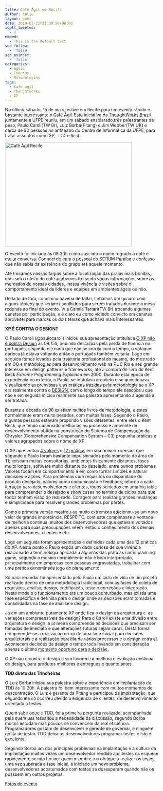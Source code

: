 ```yaml
---
title: Café Ágil em Recife
author: helio
layout: post
date: 2010-05-22T21:39:56+00:00
idptt_tweeted:
  - 1
embed:
  - This is the default text
seo_follow:
  - 'false'
seo_noindex:
  - 'false'
categories:
  - Ageis
  - Eventos
  - Metodologias
tags:
  - Cafe agil
  - Thoughtworks
  - XP
---
```

No último sábado, 15 de maio, estive em Recife para um evento rápido e bastante interessante o <a title="cafe ágil" href="http://www.thoughtworks.com/cafe-agil-em-recife" target="_blank">Café Ágil</a>. Esta iniciativa da [ThoughtWorks Brazil][1] juntamente a UFPE reuniu, em um sábado ensolarado,três palestrantes de peso, Paulo Caroli(TW Br), Luiz Borba(Pitang) e Jim Webber(TW UK) e cerca de 90 pessoas no anfiteatro do Centro de Informática da UFPE, para tratar assuntos como XP, TDD e Rest.

[<img class="aligncenter size-full wp-image-199" src="/uploads/2010/05/DSC04067.jpg" alt="Café Ágil Recife" width="417" height="342" srcset="/uploads/2010/05/DSC04067.jpg 417w, /uploads/2010/05/DSC04067-300x246.jpg 300w" sizes="(max-width: 417px) 100vw, 417px" />][2]

O evento foi iniciado às 08:30h como suscinta o nome regrado a café e muita conversa. Conheci de cara o pessoal do SCRUM Paraíba e confesso que não sabia da existência do grupo até aquele momento.

Até trocamos nossas farpas sobre a localização das praias mais bonitas, mas sob o efeito do café acabamos trocando várias informações sobre os mercados de nossas cidades,  nossa vivência e visões sobre o comportamento ideal de lideres e equipes em ambientes ágeis ou não.

Do lado de fora, como não haveria de faltar, tínhamos um quadro com alguns tópicos que seriam escolhidos para serem tratados durante a mesa redonda ao final do evento. Ví a Camila Tartari(TW Br) trocando algumas canetas por participação, e é claro eu como viciado convicto em canetas aproveitei para marcas os dois temas que achava mais interessantes.

**XP É CONTRA O DESIGN?**

O Paulo Caroli (@paulocaroli) iniciou sua apresentação intitulada <a title="O XP não é contra Design" href="http://www.slideshare.net/paulocaroli/cafe-agile-recife-xp-and-design-paulo-caroli-revisado" target="_blank">O XP não é contra Design</a> às 09:15h, pedindo desculpas pela perda de fluência no português, segundo ele nada que não se corrija com o tempo, o sotaque carioca já estava voltando então o português também voltaria. Logo em seguida fomos levados pela trajetória profissional do mesmo, do mestrado em OO e metodologias para desenvolvimento web na PUC Rio e seu grande interesse em design patterns e frameworks, até a compra do livro do Kent Beck _Extreme Programming Explained_ em 2000. Durante esta época de experiência no exterior, o Paulo, se intitulava arquiteto e se questionava visualizando as premissas e as práticas trazidas pela metodologia se o XP era realmente contra o <a title="elaboração (DESIGN)" href="http://en.wikipedia.org/wiki/Software_design" target="_blank">DESIGN</a>, com o longo do tempo ele descobriu que não e em seguida iniciou realmente sua palestra apresentando a agenda a ser tratada.

Durante a década de 90 existiam muitos livros de metodologia, e estes normalmente eram muito pesados, com muitas fases. Segundo o Paulo, algumas pessoas estavam propondo visões diferentes, entre eles o Kent Beck, que tendo observado melhorias no processo e ambiente de desenvolvimento obtido na construção do Sistema de Compensação da Chrysler (Comprehensive Compensation System &#8211; C3) propunha práticas e valores agrupados sobre o nome de XP.

O XP apresentou <a title="valores" href="http://en.wikipedia.org/wiki/Extreme_Programming#Values" target="_blank">4 valores</a> e <a title="práticas" href="http://en.wikipedia.org/wiki/Extreme_Programming#Practices" target="_blank">12 práticas</a> em sua primeira versão, que segundo o Paulo foram bastante impulsionados pelo momento da área de TI; existiam muitas consultorias, ambientes fisicamente distantes, fases muito longas, software muito distante do desejado, entre outros problemas. Valores focam em comportamento e em como tornar simples e natural decisões e ações. Para problemas com requisitos ou disparidade do produto desejado, valores como comunicação e feedback; retorno a cada iteração para desenvolvedores e clientes, todos sentados em uma big table para compreender o desejado e show cases no termino de ciclos para que todos tenham visão do realizado. Coragem para realizar grandes mudanças e simplicidade para resolver grandes problemas por partes.

Como a primeira versão mostrou-se muito extremista adicionou-se um novo valor de grande importância, RESPEITO, com este completasse a vontade de melhoria continua, muitos dos desenvolvedores que estavam voltados apenas para suas preocupações vêem  então o conhecimento dos demais desenvolvedores, clientes e etc.

Logo em seguida foram apresentadas e definidas cada uma das 12 práticas do XP. Neste ponto o Paulo expôs um dado curioso de sua vivência relacionado a terminologia aplicada a algumas das práticas como planning game, segundo o mesmo normalmente não é bem interpretado, principalmente em empresas com pessoas engravatadas, trabalhar com uma prática denominada jogo do planejamento.

Só para recordar foi apresentado pelo Paulo um ciclo de vida de um projeto realizado dentro de uma metodologia tradicional, com as fases de coleta de requisitos, analise, design, codificação, teste e correções e integração. Neste modelo o funcionamento era um pouco conturbado, mas existia uma fase especifica e definida para o design onde as decisões eram tomadas e consolidadas na fase de analise e design.

Já em um ambiente puramente XP onde fica o design da arquitetura e  as variações compreensíveis de design? Para o Caroli existe uma divisão entre arquitetura e design, a primeira compreende as decisões que precisam ser tomadas de imediato e que alterações futuras sejam caras. Desta forma compreende-se a realização no xp de uma fase inicial para decisões arquiteturais e a realização paralela de vários processos e o design entra aí. Acontecem decisões de design o tempo todo levando em consideração apenas o último <a href="http://www.codinghorror.com/blog/2006/10/the-last-responsible-moment.html" target="_blank">momento oportuno para a decisão</a>.

O XP não é contra o design e sim favorece a melhora e evolução continua do design, para produtos melhores e entregues o quanto antes.

**TDD direto das Trincheiras**

O Luiz Borba iniciou sua palestra sobre a experiência em implantação de TDD às 10:20h. A palestra foi bem interessante com muitos momentos de descontração. O Luiz é gerente da Pitang e participou da implantação, que segundo ele só ocorreu devido a exigência de clientes, de desenvolvimento orientado a testes.

Quem sabe oque é TDD, foi a primeira pergunta realizada, acompanhada pela quem usa ressaltou a necessidade da discussão, segundo Borba muitos estudam mas poucos se convencem da real eficiência. Programadores gostam de desenvolver e gerente de governar, e ninguém gosta de testar. TDD deixa os desenvolvedores programar testes e isto é excelente.

Segundo Borba um dos principais problemas na implantação é a cultura da implantação muitas vezes um desenvolvedor rendido aos testes os esquece rapidamente se não houver quem o lembre e o obrigue a realizar os testes. uma vez superada a fase inicial, é iniciado um novo problema; desenvolvedores acostumados com testes se desesperam quando não os possuem em outros projetos.

<a title="fotos Café Ágil" href="http://www.flickr.com/photos/heliomedeiros/sets/72157623961656217/with/4617934563/" target="_blank">Fotos do evento</a>

 [1]: http://www.thoughtworks.com/developer-porto-alegre
 [2]: /uploads/2010/05/DSC04067.jpg